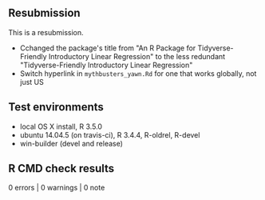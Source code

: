 ## Resubmission

This is a resubmission.

* Cchanged the package's title from "An R Package for Tidyverse-Friendly Introductory Linear Regression" to the less redundant "Tidyverse-Friendly Introductory Linear Regression"
* Switch hyperlink in `mythbusters_yawn.Rd` for one that works globally, not just US


## Test environments

* local OS X install, R 3.5.0
* ubuntu 14.04.5 (on travis-ci), R 3.4.4, R-oldrel, R-devel
* win-builder (devel and release)

## R CMD check results

0 errors | 0 warnings | 0 note


